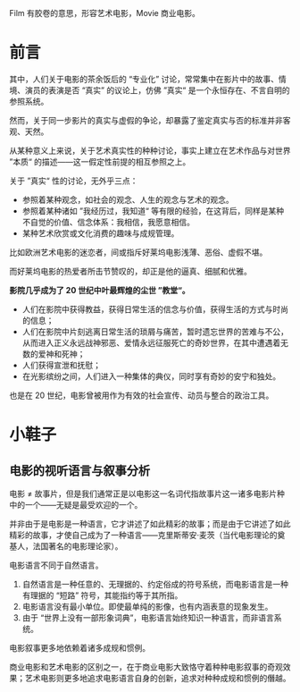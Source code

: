 Film 有胶卷的意思，形容艺术电影，Movie 商业电影。

# 前言

其中，人们关于电影的茶余饭后的 “专业化” 讨论，常常集中在影片中的故事、情境、演员的表演是否 “真实” 的议论上，仿佛 ”真实“ 是一个永恒存在、不言自明的参照系统。

然而，关于同一步影片的真实与虚假的争论，却暴露了鉴定真实与否的标准并非客观、天然。

从某种意义上来说，关于艺术真实性的种种讨论，事实上建立在艺术作品与对世界 ”本质“ 的描述——这一假定性前提的相互参照之上。

关于 ”真实“ 性的讨论，无外乎三点：

+ 参照着某种观念，如社会的观念、人生的观念与艺术的观念。
+ 参照着某种诸如 ”我经历过，我知道“ 等有限的经验，在这背后，同样是某种不自觉的价值、信念体系：我相信，我愿意相信。
+ 某种艺术欣赏或文化消费的趣味与成规管理。

比如欧洲艺术电影的迷恋者，间或指斥好莱坞电影浅薄、恶俗、虚假不堪。

而好莱坞电影的热爱者所击节赞叹的，却正是他的逼真、细腻和优雅。

**影院几乎成为了 20 世纪中叶最辉煌的尘世 ”教堂“。**

+ 人们在影院中获得教益，获得日常生活的信念与价值，获得生活的方式与时尚的信息；
+ 人们在影院中片刻逃离日常生活的琐屑与痛苦，暂时遗忘世界的苦难与不公，从而进入正义永远战神邪恶、爱情永远征服死亡的奇妙世界，在其中遭遇着无数的爱神和死神；
+ 人们获得宣泄和抚慰；
+ 在光影缤纷之间，人们进入一种集体的典仪，同时享有奇妙的安宁和独处。

也是在 20 世纪，电影曾被用作为有效的社会宣传、动员与整合的政治工具。

# 小鞋子

## 电影的视听语言与叙事分析

电影 ≠ 故事片，但是我们通常正是以电影这一名词代指故事片这一诸多电影片种中的一个——无疑是最受欢迎的一个。

并非由于是电影是一种语言，它才讲述了如此精彩的故事；而是由于它讲述了如此精彩的故事，才使自己成为了一种语言——克里斯蒂安·麦茨（当代电影理论的奠基人，法国著名的电影理论家）。

电影语言不同于自然语言。

1. 自然语言是一种任意的、无理据的、约定俗成的符号系统，而电影语言是一种有理据的 “短路” 符号，其能指约等于其所指。
2. 电影语言没有最小单位。即使最单纯的影像，也有内涵表意的现象发生。
3. 由于 “世界上没有一部形象词典”，电影语言始终知识一种语言，而非语言系统。

电影叙事更多地依赖着诸多成规和惯例。

商业电影和艺术电影的区别之一，在于商业电影大致恪守着种种电影叙事的奇观效果；艺术电影则更多地追求电影语言自身的创新，追求对种种成规和惯例的僭越。



